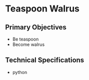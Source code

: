 # Teaspoon Walrus

## Primary Objectives
  * Be teaspoon
  * Become walrus

## Technical Specifications
  * python
